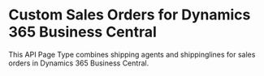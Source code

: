 # Custom Sales Orders for Dynamics 365 Business Central



This API Page Type combines shipping agents and shippinglines for sales orders in Dynamics 365 Business Central.

